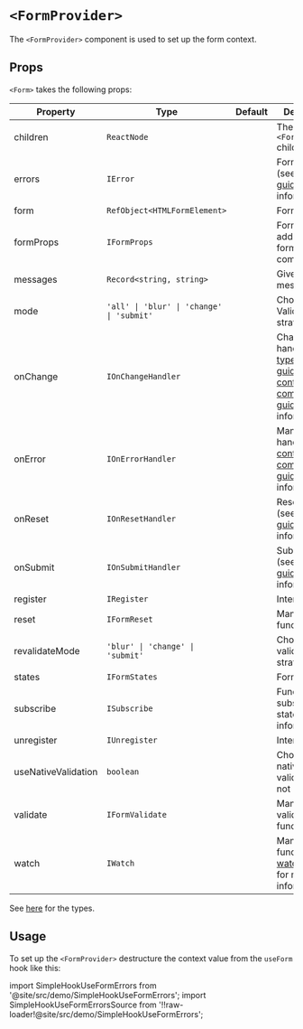 # `<FormProvider>`

The `<FormProvider>` component is used to set up the form context.

## Props

`<Form>` takes the following props:

| Property            | Type                                      | Default | Description                                                                                                                                                                        |
| ------------------- | ----------------------------------------- | ------- | ---------------------------------------------------------------------------------------------------------------------------------------------------------------------------------- |
| children            | `ReactNode`                               |         | The `<FormProvider>` children                                                                                                                                                      |
| errors              | `IError`                                  |         | Form errors (see [errors guide](/docs/guides/errors-and-styling) for more information)                                                                                             |
| form                | `RefObject<HTMLFormElement>`              |         | Form ref                                                                                                                                                                           |
| formProps           | `IFormProps`                              |         | Form props to add on your form component                                                                                                                                           |
| messages            | `Record<string, string>`                  |         | Given custom messages                                                                                                                                                              |
| mode                | `'all' \| 'blur' \| 'change' \| 'submit'` |         | Chosen Validation strategy                                                                                                                                                         |
| onChange            | `IOnChangeHandler`                        |         | Change handler (see [type casting guide](/docs/guides/type-casting-and-default-values) and [controlled components guide](/docs/guides/controlled-components) for more information) |
| onError             | `IOnErrorHandler`                         |         | Manual error handler (see [controlled components guide](/docs/guides/controlled-components#managing-manual-errors) for more information)                                           |
| onReset             | `IOnResetHandler`                         |         | Reset handler (see [reset guide](/docs/guides/submit-and-reset#with-the-onreset-handler) for more information)                                                                     |
| onSubmit            | `IOnSubmitHandler`                        |         | Submit handler (see [submit guide](/docs/guides/submit-and-reset#using-the-onsubmit-handler) for more information)                                                                 |
| register            | `IRegister`                               |         | Internal usage                                                                                                                                                                     |
| reset               | `IFormReset`                              |         | Manual reset function                                                                                                                                                              |
| revalidateMode      | `'blur' \| 'change' \| 'submit'`          |         | Chosen re-validation strategy                                                                                                                                                      |
| states              | `IFormStates`                             |         | Form states                                                                                                                                                                        |
| subscribe           | `ISubscribe`                              |         | Function to subscribe to state change information)                                                                                                                                 |
| unregister          | `IUnregister`                             |         | Internal usage                                                                                                                                                                     |
| useNativeValidation | `boolean`                                 |         | Choice for native validation or not                                                                                                                                                |
| validate            | `IFormValidate`                           |         | Manual validate function                                                                                                                                                           |
| watch               | `IWatch`                                  |         | Manual watch function (see [watch guide](/docs/guides/watch) for more information)                                                                                                 |

See [here](/docs/api/types) for the types.

## Usage

To set up the `<FormProvider>` destructure the context value from the `useForm` hook like this:

import SimpleHookUseFormErrors from '@site/src/demo/SimpleHookUseFormErrors';
import SimpleHookUseFormErrorsSource from '!!raw-loader!@site/src/demo/SimpleHookUseFormErrors';

<Demo Component={SimpleHookUseFormErrors} code={SimpleHookUseFormErrorsSource} metastring="{22,28,33}" withModes withRevalidateModes withUseNativeValidation/>
